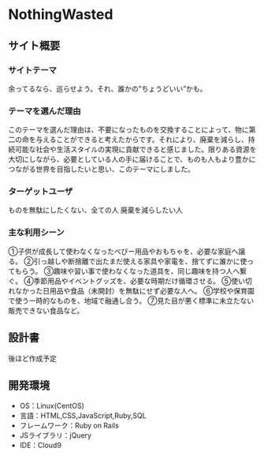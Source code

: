 # NothingWasted

## サイト概要
### サイトテーマ
余ってるなら、巡らせよう。それ、誰かの"ちょうどいい”かも。
​
### テーマを選んだ理由
このテーマを選んだ理由は、不要になったものを交換することによって、物に第二の命を与えることができると考えたからです。それにより、廃棄を減らし、持続可能な社会や生活スタイルの実現に貢献できると感じました。限りある資源を大切にしながら、必要としている人の手に届けることで、ものも人もより豊かにつながる世界を目指したいと思い、このテーマにしました。
​
### ターゲットユーザ
ものを無駄にしたくない、全ての人
廃棄を減らしたい人
​
### 主な利用シーン
①子供が成長して使わなくなったべびー用品やおもちゃを、必要な家庭へ譲る。
②引っ越しや断捨離で出たまだ使える家具や家電を、捨てずに誰かに使ってもらう。
③趣味や習い事で使わなくなった道具を、同じ趣味を持つ人へ繋ぐ。
④季節用品やイベントグッズを、必要な時期だけ循環させる。
⑤使い切れなかった日用品や食品（未開封）を無駄にせず必要な人へ。
⑥学校や保育園で使う一時的なものを、地域で融通し合う。
⑦見た目が悪く標準に未立たない販売できない食品など。
​
## 設計書
後ほど作成予定
​
## 開発環境
- OS：Linux(CentOS)
- 言語：HTML,CSS,JavaScript,Ruby,SQL
- フレームワーク：Ruby on Rails
- JSライブラリ：jQuery
- IDE：Cloud9
